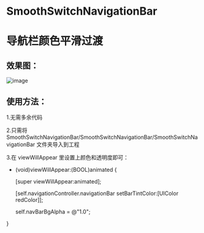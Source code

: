 # SmoothSwitchNavigationBar
导航栏颜色平滑过渡
==
效果图：
-- 
![image](https://github.com/jun-hui/SmoothSwitchNavigationBar/blob/master/%E6%95%88%E6%9E%9C%E5%9B%BE.gif)

使用方法：
--
1.无需多余代码

2.只需将 SmoothSwitchNavigationBar/SmoothSwitchNavigationBar/SmoothSwitchNavigationBar 文件夹导入到工程

3.在 viewWillAppear 里设置上颜色和透明度即可：

- (void)viewWillAppear:(BOOL)animated {

    [super viewWillAppear:animated];
    
    
    [self.navigationController.navigationBar setBarTintColor:[UIColor redColor]];
    
    self.navBarBgAlpha = @"1.0";
    
}
